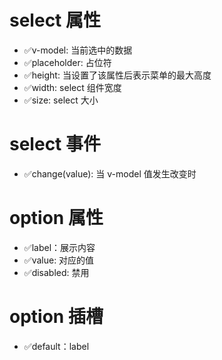 # select 属性

- ✅v-model: 当前选中的数据
- ✅placeholder: 占位符
- ✅height: 当设置了该属性后表示菜单的最大高度
- ✅width: select 组件宽度
- ✅size: select 大小

# select 事件

- ✅change(value): 当 v-model 值发生改变时

# option 属性

- ✅label：展示内容
- ✅value: 对应的值
- ✅disabled: 禁用

# option 插槽

- ✅default：label
